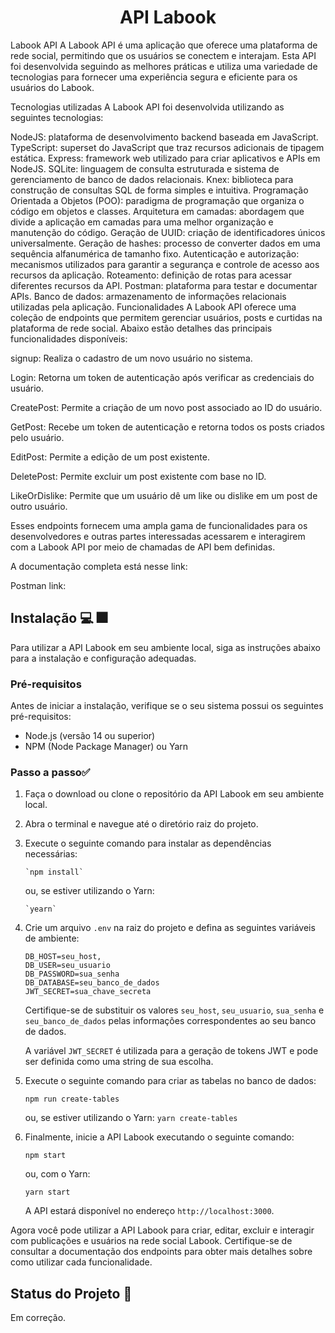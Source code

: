 # <center> API Labook

Labook API
A Labook API é uma aplicação que oferece uma plataforma de rede social, permitindo que os usuários se conectem e interajam. Esta API foi desenvolvida seguindo as melhores práticas e utiliza uma variedade de tecnologias para fornecer uma experiência segura e eficiente para os usuários do Labook.

Tecnologias utilizadas
A Labook API foi desenvolvida utilizando as seguintes tecnologias:

NodeJS: plataforma de desenvolvimento backend baseada em JavaScript.
TypeScript: superset do JavaScript que traz recursos adicionais de tipagem estática.
Express: framework web utilizado para criar aplicativos e APIs em NodeJS.
SQLite: linguagem de consulta estruturada e sistema de gerenciamento de banco de dados relacionais.
Knex: biblioteca para construção de consultas SQL de forma simples e intuitiva.
Programação Orientada a Objetos (POO): paradigma de programação que organiza o código em objetos e classes.
Arquitetura em camadas: abordagem que divide a aplicação em camadas para uma melhor organização e manutenção do código.
Geração de UUID: criação de identificadores únicos universalmente.
Geração de hashes: processo de converter dados em uma sequência alfanumérica de tamanho fixo.
Autenticação e autorização: mecanismos utilizados para garantir a segurança e controle de acesso aos recursos da aplicação.
Roteamento: definição de rotas para acessar diferentes recursos da API.
Postman: plataforma para testar e documentar APIs.
Banco de dados: armazenamento de informações relacionais utilizadas pela aplicação.
Funcionalidades
A Labook API oferece uma coleção de endpoints que permitem gerenciar usuários, posts e curtidas na plataforma de rede social. Abaixo estão detalhes das principais funcionalidades disponíveis:

signup: Realiza o cadastro de um novo usuário no sistema.

Login: Retorna um token de autenticação após verificar as credenciais do usuário.

CreatePost: Permite a criação de um novo post associado ao ID do usuário.

GetPost: Recebe um token de autenticação e retorna todos os posts criados pelo usuário.

EditPost: Permite a edição de um post existente.

DeletePost: Permite excluir um post existente com base no ID.

LikeOrDislike: Permite que um usuário dê um like ou dislike em um post de outro usuário.

Esses endpoints fornecem uma ampla gama de funcionalidades para os desenvolvedores e outras partes interessadas acessarem e interagirem com a Labook API por meio de chamadas de API bem definidas.

A documentação completa está nesse link:

Postman link: 

## Instalação  💻  🎆


Para utilizar a API Labook em seu ambiente local, siga as instruções abaixo para a instalação e configuração adequadas.

### Pré-requisitos

Antes de iniciar a instalação, verifique se o seu sistema possui os seguintes pré-requisitos:

-   Node.js (versão 14 ou superior)
-   NPM (Node Package Manager) ou Yarn

### Passo a passo✅

1.  Faça o download ou clone o repositório da API Labook em seu ambiente local.
    
2.  Abra o terminal e navegue até o diretório raiz do projeto.
    
3.  Execute o seguinte comando para instalar as dependências necessárias:
    
   

        `npm install` 
    
    ou, se estiver utilizando o Yarn:
    

        `yearn` 
    
4.  Crie um arquivo `.env` na raiz do projeto e defina as seguintes variáveis de ambiente:
    
        DB_HOST=seu_host,
        DB_USER=seu_usuario
        DB_PASSWORD=sua_senha
        DB_DATABASE=seu_banco_de_dados
        JWT_SECRET=sua_chave_secreta
   
    Certifique-se de substituir os valores `seu_host`, `seu_usuario`, `sua_senha` e `seu_banco_de_dados` pelas informações correspondentes ao seu banco de dados.
    
    A variável `JWT_SECRET` é utilizada para a geração de tokens JWT e pode ser definida como uma string de sua escolha.
    
5.  Execute o seguinte comando para criar as tabelas no banco de dados:
    
    `npm run create-tables`    
    
    ou, se estiver utilizando o Yarn:
        `yarn create-tables`    

6.  Finalmente, inicie a API Labook executando o seguinte comando:
    
     
    `npm start` 
    
    ou, com o Yarn:
    
  
    `yarn start` 
    
    A API estará disponível no endereço `http://localhost:3000`.
    

Agora você pode utilizar a API Labook para criar, editar, excluir e interagir com publicações e usuários na rede social Labook. Certifique-se de consultar a documentação dos endpoints para obter mais detalhes sobre como utilizar cada funcionalidade.

## Status do Projeto  🚧

Em correção. 
